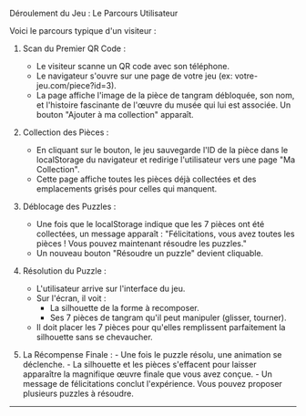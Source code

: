 Déroulement du Jeu : Le Parcours Utilisateur

Voici le parcours typique d'un visiteur :

1. Scan du Premier QR Code :
    - Le visiteur scanne un QR code avec son téléphone.
    - Le navigateur s'ouvre sur une page de votre jeu (ex: votre-jeu.com/piece?id=3).
    - La page affiche l'image de la pièce de tangram débloquée, son nom, et l'histoire fascinante de l'œuvre du musée qui lui est associée. Un bouton "Ajouter à ma collection" apparaît.

2. Collection des Pièces :
    - En cliquant sur le bouton, le jeu sauvegarde l'ID de la pièce dans le localStorage du navigateur et redirige l'utilisateur vers une page "Ma Collection".
    - Cette page affiche toutes les pièces déjà collectées et des emplacements grisés pour celles qui manquent.

3. Déblocage des Puzzles :
    - Une fois que le localStorage indique que les 7 pièces ont été collectées, un message apparaît : "Félicitations, vous avez toutes les pièces ! Vous pouvez maintenant résoudre les puzzles."
    - Un nouveau bouton "Résoudre un puzzle" devient cliquable.

4. Résolution du Puzzle :
    - L'utilisateur arrive sur l'interface du jeu.
    - Sur l'écran, il voit :
        - La silhouette de la forme à recomposer.
        - Ses 7 pièces de tangram qu'il peut manipuler (glisser, tourner).
    - Il doit placer les 7 pièces pour qu'elles remplissent parfaitement la silhouette sans se chevaucher.
4. La Récompense Finale :
        - Une fois le puzzle résolu, une animation se déclenche.
        - La silhouette et les pièces s'effacent pour laisser apparaître la magnifique œuvre finale que vous avez conçue.
        - Un message de félicitations conclut l'expérience. Vous pouvez proposer plusieurs puzzles à résoudre.

---
